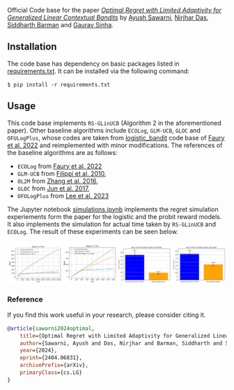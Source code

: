 Official Code base for the paper [_Optimal Regret with Limited Adaptivity for Generalized Linear Contextual Bandits_](https://arxiv.org/abs/2404.06831) by [Ayush Sawarni](https://sawarniayush.github.io/), [Nirjhar Das](https://nirjhar-das.github.io/), [Siddharth Barman](https://www.csa.iisc.ac.in/~barman/) and [Gaurav Sinha](https://sinhagaurav.github.io/).

## Installation
The code base has dependency on basic packages listed in [requirements.txt](./requirements.txt). It can be installed via the following command:
```
$ pip install -r requirements.txt 
```

## Usage
This code base implements `RS-GLinUCB` (Algorithm 2 in the aforementioned paper). Other baseline algorithms include `ECOLog`, `GLM-UCB`, `GLOC` and `OFULogPlus`, whose codes are taken from [logistic_bandit](https://github.com/criteo-research/logistic_bandit/tree/master) code base of [Faury et al. 2022](https://proceedings.mlr.press/v151/faury22a/faury22a.pdf) and reimplemented with minor modifications. The references of the baseline algorithms are as follows:

- `ECOLog` from [Faury et al. 2022](https://proceedings.mlr.press/v151/faury22a/faury22a.pdf)
- `GLM-UCB` from [Filippi et al. 2010](https://papers.nips.cc/paper/2010/file/c2626d850c80ea07e7511bbae4c76f4b-Paper.pdf),
- `OL2M` from [Zhang et al. 2016](http://proceedings.mlr.press/v48/zhangb16.pdf),
- `GLOC` from [Jun et al. 2017](https://proceedings.neurips.cc/paper/2017/file/28dd2c7955ce926456240b2ff0100bde-Paper.pdf),
- `OFULogPlus` from [Lee et al. 2023](https://arxiv.org/abs/2310.18554)

The Jupyter notebook [simulations.ipynb](./simulations.ipynb) implements the regret simulation experiements form the paper for the logistic and the probit reward models. It also implements the simulation for actual time taken by `RS-GLinUCB` and `ECOLog`. The result of these experiments can be seen below.

![all_results](./Results/Combined_Result.png)

### Reference

If you find this work useful in your research, please consider citing it.

~~~bibtex
@article{sawarni2024optimal,
    title={Optimal Regret with Limited Adaptivity for Generalized Linear Contextual Bandits},
    author={Sawarni, Ayush and Das, Nirjhar and Barman, Siddharth and Sinha, Gaurav},
    year={2024},
    eprint={2404.06831},
    archivePrefix={arXiv},
    primaryClass={cs.LG}
}
~~~